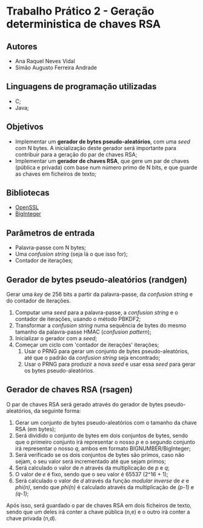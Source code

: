 # Trabalho Prático 2 - Geração deterministica de chaves RSA

## Autores
- Ana Raquel Neves Vidal
- Simão Augusto Ferreira Andrade

## Linguagens de programação utilizadas
- C;
- Java;

## Objetivos
- Implementar um **gerador de bytes pseudo-aleatórios**, com uma *seed* com N bytes. A inicialização deste gerador será importante para contribuir para a geração do par de chaves RSA;
- Implementar um **gerador de chaves RSA**, que gere um par de chaves (pública e privada) com base num número primo de N bits, e que guarde as chaves em ficheiros de texto;

## Bibliotecas
- [OpenSSL](https://www.openssl.org/)
- [BigInteger](https://docs.oracle.com/javase/7/docs/api/java/math/BigInteger.html)

## Parâmetros de entrada
- Palavra-passe com N bytes;
- Uma *confusion string* (seja lá o que isso for);
- Contador de iterações;

## Gerador de bytes pseudo-aleatórios (randgen)
Gerar uma *key* de 256 bits a partir da palavra-passe, da *confusion string* e do contador de iterações.

1. Computar uma *seed* para a palavra-passe, a *confusion string* e o contador de iterações, usando o método PBKDF2;
2. Transformar a *confusion string* numa sequência de bytes do mesmo tamanho da palavra-passe HMAC (*confusion pattern*);
3. Inicializar o gerador com a *seed*;
4. Começar um ciclo com 'contador de iterações' iterações;
    1. Usar o PRNG para gerar um conjunto de bytes pseudo-aleatórios, até que o padrão da *confusion string* seja encontrado;
    2. Usar o PRNG para produzir a nova *seed* e usar essa *seed* para gerar os bytes pseudo-aleatórios.


## Gerador de chaves RSA (rsagen)

O par de chaves RSA será gerado através do gerador de bytes pseudo-aleatórios, da seguinte forma:
1. Gerar um conjunto de bytes pseudo-aleatórios com o tamanho da chave RSA (em bytes);
2. Será dividido o conjunto de bytes em dois conjuntos de bytes, sendo que o primeiro conjunto irá representar o nosso *p* e o segundo conjunto irá representar o nosso *q*, ambos em formato BIGNUMBER/BigInteger;
3. Será verificado se os dois conjuntos de bytes são primos, caso não sejam, o seu valor será incrementado até que sejam primos;
4. Será calculado o valor de *n* através da multiplicação de *p* e *q*;
5. O valor de *e* é fixo, sendo que o seu valor é 65537 (2^16 + 1);
6. Será calculado o valor de *d* através da função *modular inverse* de *e* e *phi(n)*, sendo que *phi(n)* é calculado através da multiplicação de *(p-1)* e *(q-1)*;

Após isso, será guardado o par de chaves RSA em dois ficheiros de texto, sendo que um deles irá conter a chave pública (n,e) e o outro irá conter a chave privada (n,d).
